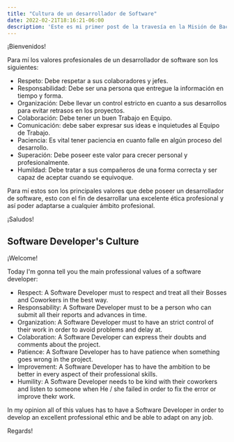 ```yaml
---
title: "Cultura de un desarrollador de Software"
date: 2022-02-21T18:16:21-06:00
description: 'Este es mi primer post de la travesía en la Misión de Backend con Node JS de Launch X.'
---
```


¡Bienvenidos!

Para mí los valores profesionales de un desarrollador de software son los siguientes:

- Respeto: Debe respetar a sus colaboradores y jefes.
- Responsabilidad: Debe ser una persona que entregue la información en tiempo y forma.
- Organización: Debe llevar un control estricto en cuanto a sus desarrollos para evitar retrasos en los proyectos.
- Colaboración: Debe tener un buen Trabajo en Equipo.
- Comunicación: debe saber expresar sus ideas e inquietudes al Equipo de Trabajo. 
- Paciencia: Es vital tener paciencia en cuanto falle en algún proceso del desarrollo.
- Superación: Debe poseer este valor para crecer personal y profesionalmente.
- Humildad: Debe tratar a sus compañeros de una forma correcta y ser capaz de aceptar cuando se equivoque.


Para mí estos son los principales valores que debe poseer un desarrollador de software, esto con el fin de desarrollar una excelente ética profesional
y así poder adaptarse a cualquier ámbito profesional.

¡Saludos!


## Software Developer's Culture
¡Welcome! 

Today I'm gonna tell you the main professional values of a software developer:

- Respect: A Software Developer must to respect and treat all their Bosses and Coworkers in the best way.
- Responsability: A Software Developer must to be a person who can submit all their reports and advances in time.
- Organization: A Software Developer must to have an strict control of their work in order to avoid problems and delay at.
- Colaboration: A Software Developer can express their doubts and comments about the project.
- Patience: A Software Developer has to have patience when something goes wrong in the project.
- Improvement: A Software Developer has to have the ambition to be better in every aspect of their professional skills.
- Humility: A Software Developer needs to be kind with their coworkers and listen to someone when He / she failed in order to fix the error or improve thekr work.

In my opinion all of this values has to have a Software Developer in order to develop an excellent professional ethic and be able to adapt on any job.

Regards!
